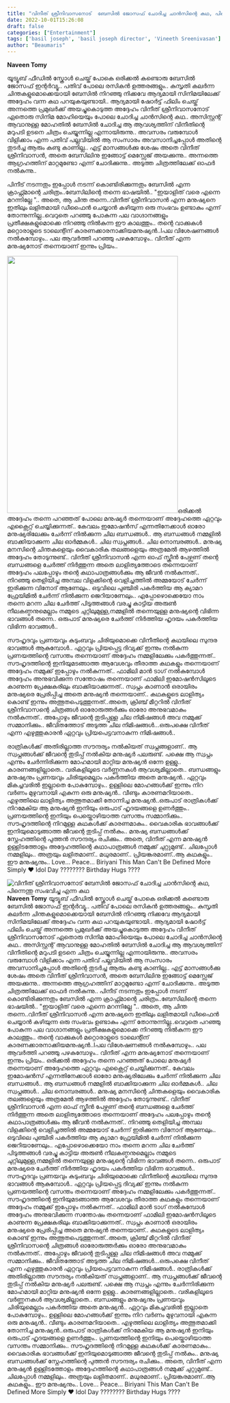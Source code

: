 ```yaml
---
title: "വിനീത് ശ്രീനിവാസനോട്  ബേസിൽ ജോസഫ് ചോദിച്ച ചാൻസിന്റെ കഥ, പിന്നെന്തു സംഭവിച്ചു എന്ന കഥ"
date: 2022-10-01T15:26:08
draft: false
categories: ["Entertainment"]
tags: ['basil joseph', 'basil joseph director', 'Vineeth Sreenivasan']
author: "Beaumaris"
---
```


<strong>Naveen Tomy</strong>

യൂട്യൂബ് ഫീഡിൽ സ്ക്രോൾ ചെയ്ത് പോകെ ഒരിക്കൽ കണ്ടൊരു ബേസിൽ ജോസഫ് ഇന്റർവ്യൂ.. പതിവ് പോലെ രസികൻ ഉത്തരങ്ങളും.. കുസൃതി കലർന്ന ചിന്തകളുമൊക്കെയായി ബേസിൽ നിറഞ്ഞു നിക്കവേ ആദ്യമായി സിനിമയിലേക്ക് അദ്ദേഹം വന്ന കഥ പറയുകയുണ്ടായി.. ആദ്യമായി ഷോർട്ട് ഫിലിം ചെയ്ത് അന്നത്തെ പ്രമുഖർക്ക് അയച്ചുകൊടുത്ത അദ്ദേഹം വിനീത് ശ്രീനിവാസനോട് ഏതൊരു സിനിമ മോഹിയെയും പോലെ ചോദിച്ച ചാൻസിന്റെ കഥ.. അസിസ്റ്റന്റ് ആവാനുള്ള മോഹതിൽ ബേസിൽ ചോദിച്ച ആ ആവശ്യത്തിന് വിനീതിന്റെ മറുപടി ഉടനെ ചിത്രം ചെയ്യുന്നില്ല എന്നായിരുന്നു.. അവസരം വരുമ്പോൾ വിളിക്കാം എന്ന പതിവ് പല്ലവിയിൽ ആ സംസാരം അവസാനിച്ചപ്പോൾ അതിന്റെ തുടർച്ച ആരും കണ്ടു കാണില്ല.. എട്ട് മാസങ്ങൾക്കു ശേഷം അതെ വിനീത് ശ്രീനിവാസൻ, അതെ ബേസിലിനു ഇങ്ങോട്ട് മെസ്സേജ് അയക്കുന്നു.. അന്നത്തെ ആഗ്രഹത്തിന് മാറ്റമുണ്ടോ എന്ന് ചോദിക്കുന്നു.. അടുത്ത ചിത്രത്തിലേക്ക് ഓഫർ നൽകുന്നു..

പിനീട് നടന്നതും ഇപ്പോൾ നടന്ന് കൊണ്ടിരിക്കുന്നതും ബേസിൽ എന്ന ക്രാഫ്റ്റ്മാന്റെ ചരിത്രം..ബേസിലിന്റെ തന്നെ ഭാഷയിൽ.. "ഇയാളിത് വരെ എന്നെ മറന്നില്ലേ ".. അതെ, ആ ചിന്ത തന്നെ..വിനീത് ശ്രീനിവാസൻ എന്ന മനുഷ്യനെ ഇതിലും ലളിതമായി ഡീഫൈൻ ചെയ്യാൻ കഴിയുന്ന ഒരു സംഭവം ഉണ്ടാകും എന്ന് തോന്നുന്നില്ല..വെറുതെ പറഞ്ഞു പോകുന്ന പല വാഗ്ദാനങ്ങളും പ്രതീക്ഷകളുമൊക്കെ നിറഞ്ഞു നിൽകുന്ന ഈ കാലത്തും.. തന്റെ വാക്കുകൾ മറ്റൊരാളുടെ ടാലെന്റിന് കാരണക്കാരനാക്കിയമനുഷ്യൻ..lപല വിശേഷണങ്ങൾ നൽകുമ്പോഴും.. പല ആവർത്തി പറഞ്ഞു പഴകുമ്പോഴും.. വിനീത് എന്ന മനുഷ്യനോട് തന്നെയാണ് ഇന്നും പ്രിയം..

<img class="size-full wp-image-352978 aligncenter" src="https://cdn.boolokam.com/articles/2022/10/69111504.webp" alt="" width="400" height="600" />ഒരിക്കൽ അദ്ദേഹം തന്നെ പറഞ്ഞത് പോലെ മനുഷ്യർ തന്നെയാണ് അദ്ദേഹത്തെ ഏറ്റവും എക്സൈറ്റ് ചെയ്യിക്കുന്നത്.. കേവലം ഇമോഷൻസ് എന്നതിനേക്കാൾ ഓരോ മനുഷ്യരിലേക്കും ചേർന്ന് നിൽക്കുന്ന ചില ബന്ധങ്ങൾ.. ആ ബന്ധങ്ങൾ നമ്മളിൽ ബാക്കിയാക്കുന്ന ചില ഓർമ്മകൾ.. ചില സ്വപ്നങ്ങൾ.. ചില നൊമ്പരങ്ങൾ.. മനുഷ്യ മനസിന്റെ ചിന്തകളെയും വൈകാരിക തലങ്ങളെയും അത്രമേൽ ആഴത്തിൽ അദ്ദേഹം തോടുന്നുണ്ട്.. വിനീത് ശ്രീനിവാസൻ എന്ന ഓഫ് സ്ക്രീൻ പേഴ്സണ് തന്റെ ബന്ധങ്ങളെ ചേർത്ത് നിർത്തുന്ന അതെ ലാളിത്യത്തോടെ തന്നെയാണ് അദ്ദേഹം പലപ്പോഴും തന്റെ കഥാപാത്രങ്ങൾക്കും ആ ജീവൻ നൽകുന്നത്.. നിറഞ്ഞു തെളിയിച്ച അമ്പല വിളക്കിന്റെ വെളിച്ചത്തിൽ അമ്മയോട് ചേർന്ന് ഇരിക്കുന്ന വിനോദ് ആണേലും.. ഒടുവിലെ പുഞ്ചിരി പകർത്തിയ ആ ക്യാമറ ഫ്രേയിമിൽ ചേർന്ന് നിൽക്കുന്ന ജെറിയാണേലും.. എപ്പോഴൊക്കെയോ നാം തന്നെ മറന്ന ചില ചേർത്ത് പിടുത്തങ്ങൾ വരച്ചു കാട്ടിയ അരുൺ നീലകണ്ഠനുമെല്ലാം നമ്മുടെ ചുറ്റിലുമുള്ള,നമ്മളിൽ തന്നെയുള്ള മനുഷ്യന്റെ വിഭിന്ന ഭാവങ്ങൾ തന്നെ.. ഒരുപാട് മനുഷ്യരെ ചേർത്ത് നിർത്തിയ ഹൃദയം പകർത്തിയ വിഭിന്ന ഭാവങ്ങൾ..

സൗഹൃദവും പ്രണയവും കുടുംബവും ചിരിയുമൊക്കെ വിനീതിന്റെ കഥയിലെ സുന്ദര ഭാവങ്ങൾ ആകുമ്പോൾ.. ഏറ്റവും പ്രിയപ്പെട്ട ദിവ്യക്ക് ഇന്നും നൽകുന്ന പ്രണയത്തിന്റെ വസന്തം തന്നെയാണ് അദ്ദേഹം നമ്മളിലേക്കും പകർത്തുന്നത്.. സൗഹൃദത്തിന്റെ ഇനിയുമടങ്ങാത്ത ആവേശവും തീരാത്ത കഥകളും തന്നെയാണ് അദ്ദേഹം നമ്മുക്ക് ഇപ്പോഴും നൽകുന്നത്.. ഫാമിലി മാൻ ടാഗ് നൽകുമ്പോൾ അദ്ദേഹം അനുഭവിക്കുന്ന സന്തോഷം തന്നെയാണ് ഫാമിലി ഇമോഷൻസിലൂടെ കാണുന്ന പ്രേക്ഷകരിലും ബാക്കിയാക്കുന്നത്.. സ്വപ്നം കാണാൻ ഒരായിരം മനുഷ്യരെ പ്രേരിപ്പിച്ച അതെ മനുഷ്യൻ തന്നെയാണ്.. കഥകളുടെ ലാളിത്യം കൊണ്ട് ഇന്നും അത്ഭുതപെടുത്തുന്നത്..അതെ, ക്രിഞ്ച് മീറ്ററിൽ വിനീത് ശ്രീനിവാസന്റെ ചിത്രങ്ങൾ ഓരോരുത്തർക്കും ഓരോ അനുഭവമാകും നൽകുന്നത്.. അപ്പോഴും ജീവന്റെ തുടിപ്പുള്ള ചില നിമിഷങ്ങൾ അവ നമ്മുക്ക് സമ്മാനിക്കും.. ജീവിതത്തോട് അടുത്ത ചില നിമിഷങ്ങൾ…ഒരുപക്ഷെ വിനീത് എന്ന എഴുത്തുകാരൻ ഏറ്റവും പ്രിയപെട്ടവനാകുന്ന നിമിഷങ്ങൾ..

രാത്രികൾക്ക് അതിരില്ലാത്ത സൗന്ദര്യം നൽകിയത് സ്വപ്നങ്ങളാണ്.. ആ സ്വപ്നങ്ങൾക്ക് ജീവന്റെ തുടിപ്പ് നൽകിയ മനുഷ്യർ പലരുണ്ട്. പക്ഷെ ആ സ്വപ്നം എന്നും ചേർന്നിരിക്കുന്ന മോഹമായി മാറ്റിയ മനുഷ്യൻ ഒന്നേ ഉള്ളു.. കാരണങ്ങളില്ലാതെ.. വരികളിലൂടെ വർണ്ണനകൾ ആവശ്യമില്ലാതെ.. ബന്ധങ്ങളും മനുഷ്യനും പ്രണയവും ചിരിയുമെല്ലാം പകർത്തിയ അതെ മനുഷ്യൻ.. ഏറ്റവും മികച്ചവരിൽ ഇല്ലാതെ പോകുമ്പോഴും.. ഉള്ളിലെ മോഹങ്ങൾക്ക് ഇന്നും നിറ വർണം മുഴുവനായി എകുന്ന ഒരു മനുഷ്യൻ.. വീണ്ടും കാരണമറിയാതെ.. എഴുത്തിലെ ലാളിത്യം അത്ഭുതമാക്കി തോന്നിച്ച മനുഷ്യൻ..ഒരുപാട് രാത്രികൾക്ക് നിറമേകിയ ആ മനുഷ്യൻ ഇനിയും ഒരുപാട് ഹൃദയങ്ങളെ ഉണർത്തും.. പ്രണയത്തിന്റെ ഇനിയും പെയ്തൊഴിയാത്ത വസന്തം സമ്മാനിക്കും.. സൗഹൃദത്തിന്റെ നിറമുള്ള കഥകൾക്ക് കാരണമാകും.. വൈകാരിക ഭാവങ്ങൾക്ക് ഇനിയുമൊടുങ്ങാത്ത ജീവന്റെ തുടിപ്പ് നൽകും.. മനുഷ്യ ബന്ധങ്ങൾക്ക് സ്നേഹത്തിന്റെ പുത്തൻ സൗന്ദര്യം രചിക്കും.. അതെ, വിനീത് എന്ന മനുഷ്യൻ ഉള്ളിടത്തോളം അദ്ദേഹത്തിന്റെ കഥാപാത്രങ്ങൾ നമ്മുക്ക് ചുറ്റുമുണ്ട്.. ചിലപ്പോൾ നമ്മളിലും.. അത്രയും ലളിതമാണ്.. മധുരമാണ്.. പ്രിയങ്കരമാണ്..ആ കഥകളും.. ഈ മനുഷ്യനും..
Love... Peace... Biriyani
This Man Can't Be Defined More Simply ❤️
Idol Day ????????
Birthday Hugs ????


![വിനീത് ശ്രീനിവാസനോട്  ബേസിൽ ജോസഫ് ചോദിച്ച ചാൻസിന്റെ കഥ, പിന്നെന്തു സംഭവിച്ചു എന്ന കഥ](https://cdn.boolokam.com/articles/2022/10/69111504.webp)**Naveen Tomy** യൂട്യൂബ് ഫീഡിൽ സ്ക്രോൾ ചെയ്ത് പോകെ ഒരിക്കൽ കണ്ടൊരു ബേസിൽ ജോസഫ് ഇന്റർവ്യൂ.. പതിവ് പോലെ രസികൻ ഉത്തരങ്ങളും.. കുസൃതി കലർന്ന ചിന്തകളുമൊക്കെയായി ബേസിൽ നിറഞ്ഞു നിക്കവേ ആദ്യമായി സിനിമയിലേക്ക് അദ്ദേഹം വന്ന കഥ പറയുകയുണ്ടായി.. ആദ്യമായി ഷോർട്ട് ഫിലിം ചെയ്ത് അന്നത്തെ പ്രമുഖർക്ക് അയച്ചുകൊടുത്ത അദ്ദേഹം വിനീത് ശ്രീനിവാസനോട് ഏതൊരു സിനിമ മോഹിയെയും പോലെ ചോദിച്ച ചാൻസിന്റെ കഥ.. അസിസ്റ്റന്റ് ആവാനുള്ള മോഹതിൽ ബേസിൽ ചോദിച്ച ആ ആവശ്യത്തിന് വിനീതിന്റെ മറുപടി ഉടനെ ചിത്രം ചെയ്യുന്നില്ല എന്നായിരുന്നു.. അവസരം വരുമ്പോൾ വിളിക്കാം എന്ന പതിവ് പല്ലവിയിൽ ആ സംസാരം അവസാനിച്ചപ്പോൾ അതിന്റെ തുടർച്ച ആരും കണ്ടു കാണില്ല.. എട്ട് മാസങ്ങൾക്കു ശേഷം അതെ വിനീത് ശ്രീനിവാസൻ, അതെ ബേസിലിനു ഇങ്ങോട്ട് മെസ്സേജ് അയക്കുന്നു.. അന്നത്തെ ആഗ്രഹത്തിന് മാറ്റമുണ്ടോ എന്ന് ചോദിക്കുന്നു.. അടുത്ത ചിത്രത്തിലേക്ക് ഓഫർ നൽകുന്നു.. പിനീട് നടന്നതും ഇപ്പോൾ നടന്ന് കൊണ്ടിരിക്കുന്നതും ബേസിൽ എന്ന ക്രാഫ്റ്റ്മാന്റെ ചരിത്രം..ബേസിലിന്റെ തന്നെ ഭാഷയിൽ.. "ഇയാളിത് വരെ എന്നെ മറന്നില്ലേ ".. അതെ, ആ ചിന്ത തന്നെ..വിനീത് ശ്രീനിവാസൻ എന്ന മനുഷ്യനെ ഇതിലും ലളിതമായി ഡീഫൈൻ ചെയ്യാൻ കഴിയുന്ന ഒരു സംഭവം ഉണ്ടാകും എന്ന് തോന്നുന്നില്ല..വെറുതെ പറഞ്ഞു പോകുന്ന പല വാഗ്ദാനങ്ങളും പ്രതീക്ഷകളുമൊക്കെ നിറഞ്ഞു നിൽകുന്ന ഈ കാലത്തും.. തന്റെ വാക്കുകൾ മറ്റൊരാളുടെ ടാലെന്റിന് കാരണക്കാരനാക്കിയമനുഷ്യൻ..lപല വിശേഷണങ്ങൾ നൽകുമ്പോഴും.. പല ആവർത്തി പറഞ്ഞു പഴകുമ്പോഴും.. വിനീത് എന്ന മനുഷ്യനോട് തന്നെയാണ് ഇന്നും പ്രിയം.. ഒരിക്കൽ അദ്ദേഹം തന്നെ പറഞ്ഞത് പോലെ മനുഷ്യർ തന്നെയാണ് അദ്ദേഹത്തെ ഏറ്റവും എക്സൈറ്റ് ചെയ്യിക്കുന്നത്.. കേവലം ഇമോഷൻസ് എന്നതിനേക്കാൾ ഓരോ മനുഷ്യരിലേക്കും ചേർന്ന് നിൽക്കുന്ന ചില ബന്ധങ്ങൾ.. ആ ബന്ധങ്ങൾ നമ്മളിൽ ബാക്കിയാക്കുന്ന ചില ഓർമ്മകൾ.. ചില സ്വപ്നങ്ങൾ.. ചില നൊമ്പരങ്ങൾ.. മനുഷ്യ മനസിന്റെ ചിന്തകളെയും വൈകാരിക തലങ്ങളെയും അത്രമേൽ ആഴത്തിൽ അദ്ദേഹം തോടുന്നുണ്ട്.. വിനീത് ശ്രീനിവാസൻ എന്ന ഓഫ് സ്ക്രീൻ പേഴ്സണ് തന്റെ ബന്ധങ്ങളെ ചേർത്ത് നിർത്തുന്ന അതെ ലാളിത്യത്തോടെ തന്നെയാണ് അദ്ദേഹം പലപ്പോഴും തന്റെ കഥാപാത്രങ്ങൾക്കും ആ ജീവൻ നൽകുന്നത്.. നിറഞ്ഞു തെളിയിച്ച അമ്പല വിളക്കിന്റെ വെളിച്ചത്തിൽ അമ്മയോട് ചേർന്ന് ഇരിക്കുന്ന വിനോദ് ആണേലും.. ഒടുവിലെ പുഞ്ചിരി പകർത്തിയ ആ ക്യാമറ ഫ്രേയിമിൽ ചേർന്ന് നിൽക്കുന്ന ജെറിയാണേലും.. എപ്പോഴൊക്കെയോ നാം തന്നെ മറന്ന ചില ചേർത്ത് പിടുത്തങ്ങൾ വരച്ചു കാട്ടിയ അരുൺ നീലകണ്ഠനുമെല്ലാം നമ്മുടെ ചുറ്റിലുമുള്ള,നമ്മളിൽ തന്നെയുള്ള മനുഷ്യന്റെ വിഭിന്ന ഭാവങ്ങൾ തന്നെ.. ഒരുപാട് മനുഷ്യരെ ചേർത്ത് നിർത്തിയ ഹൃദയം പകർത്തിയ വിഭിന്ന ഭാവങ്ങൾ.. സൗഹൃദവും പ്രണയവും കുടുംബവും ചിരിയുമൊക്കെ വിനീതിന്റെ കഥയിലെ സുന്ദര ഭാവങ്ങൾ ആകുമ്പോൾ.. ഏറ്റവും പ്രിയപ്പെട്ട ദിവ്യക്ക് ഇന്നും നൽകുന്ന പ്രണയത്തിന്റെ വസന്തം തന്നെയാണ് അദ്ദേഹം നമ്മളിലേക്കും പകർത്തുന്നത്.. സൗഹൃദത്തിന്റെ ഇനിയുമടങ്ങാത്ത ആവേശവും തീരാത്ത കഥകളും തന്നെയാണ് അദ്ദേഹം നമ്മുക്ക് ഇപ്പോഴും നൽകുന്നത്.. ഫാമിലി മാൻ ടാഗ് നൽകുമ്പോൾ അദ്ദേഹം അനുഭവിക്കുന്ന സന്തോഷം തന്നെയാണ് ഫാമിലി ഇമോഷൻസിലൂടെ കാണുന്ന പ്രേക്ഷകരിലും ബാക്കിയാക്കുന്നത്.. സ്വപ്നം കാണാൻ ഒരായിരം മനുഷ്യരെ പ്രേരിപ്പിച്ച അതെ മനുഷ്യൻ തന്നെയാണ്.. കഥകളുടെ ലാളിത്യം കൊണ്ട് ഇന്നും അത്ഭുതപെടുത്തുന്നത്..അതെ, ക്രിഞ്ച് മീറ്ററിൽ വിനീത് ശ്രീനിവാസന്റെ ചിത്രങ്ങൾ ഓരോരുത്തർക്കും ഓരോ അനുഭവമാകും നൽകുന്നത്.. അപ്പോഴും ജീവന്റെ തുടിപ്പുള്ള ചില നിമിഷങ്ങൾ അവ നമ്മുക്ക് സമ്മാനിക്കും.. ജീവിതത്തോട് അടുത്ത ചില നിമിഷങ്ങൾ…ഒരുപക്ഷെ വിനീത് എന്ന എഴുത്തുകാരൻ ഏറ്റവും പ്രിയപെട്ടവനാകുന്ന നിമിഷങ്ങൾ.. രാത്രികൾക്ക് അതിരില്ലാത്ത സൗന്ദര്യം നൽകിയത് സ്വപ്നങ്ങളാണ്.. ആ സ്വപ്നങ്ങൾക്ക് ജീവന്റെ തുടിപ്പ് നൽകിയ മനുഷ്യർ പലരുണ്ട്. പക്ഷെ ആ സ്വപ്നം എന്നും ചേർന്നിരിക്കുന്ന മോഹമായി മാറ്റിയ മനുഷ്യൻ ഒന്നേ ഉള്ളു.. കാരണങ്ങളില്ലാതെ.. വരികളിലൂടെ വർണ്ണനകൾ ആവശ്യമില്ലാതെ.. ബന്ധങ്ങളും മനുഷ്യനും പ്രണയവും ചിരിയുമെല്ലാം പകർത്തിയ അതെ മനുഷ്യൻ.. ഏറ്റവും മികച്ചവരിൽ ഇല്ലാതെ പോകുമ്പോഴും.. ഉള്ളിലെ മോഹങ്ങൾക്ക് ഇന്നും നിറ വർണം മുഴുവനായി എകുന്ന ഒരു മനുഷ്യൻ.. വീണ്ടും കാരണമറിയാതെ.. എഴുത്തിലെ ലാളിത്യം അത്ഭുതമാക്കി തോന്നിച്ച മനുഷ്യൻ..ഒരുപാട് രാത്രികൾക്ക് നിറമേകിയ ആ മനുഷ്യൻ ഇനിയും ഒരുപാട് ഹൃദയങ്ങളെ ഉണർത്തും.. പ്രണയത്തിന്റെ ഇനിയും പെയ്തൊഴിയാത്ത വസന്തം സമ്മാനിക്കും.. സൗഹൃദത്തിന്റെ നിറമുള്ള കഥകൾക്ക് കാരണമാകും.. വൈകാരിക ഭാവങ്ങൾക്ക് ഇനിയുമൊടുങ്ങാത്ത ജീവന്റെ തുടിപ്പ് നൽകും.. മനുഷ്യ ബന്ധങ്ങൾക്ക് സ്നേഹത്തിന്റെ പുത്തൻ സൗന്ദര്യം രചിക്കും.. അതെ, വിനീത് എന്ന മനുഷ്യൻ ഉള്ളിടത്തോളം അദ്ദേഹത്തിന്റെ കഥാപാത്രങ്ങൾ നമ്മുക്ക് ചുറ്റുമുണ്ട്.. ചിലപ്പോൾ നമ്മളിലും.. അത്രയും ലളിതമാണ്.. മധുരമാണ്.. പ്രിയങ്കരമാണ്..ആ കഥകളും.. ഈ മനുഷ്യനും.. Love... Peace... Biriyani This Man Can't Be Defined More Simply ❤️ Idol Day ???????? Birthday Hugs ????
